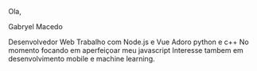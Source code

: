 Ola,

Gabryel Macedo

Desenvolvedor Web
Trabalho com Node.js e Vue
Adoro python e c++
No momento focando em aperfeiçoar meu javascript
Interesse tambem em desenvolvimento mobile e machine learning. 
